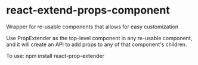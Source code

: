 # react-extend-props-component
Wrapper for re-usable components that allows for easy customization

Use PropExtender as the top-level component in any re-usable component, and it will create an API to add props to any of that component's children.

To use: npm install react-prop-extender

